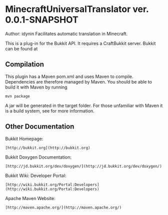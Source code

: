 MinecraftUniversalTranslator ver. 0.0.1-SNAPSHOT
======

Author: idynin
Facilitates automatic translation in Minecraft.

This is a plug-in for the Bukkit API. It requires a CraftBukkit server.
Bukkit can be found at  

Compilation
-----------

This plugin has a Maven pom.xml and uses Maven to compile. Dependencies are 
therefore managed by Maven. You should be able to build it with Maven by running

    mvn package

A jar will be generated in the target folder. For those unfamiliar with Maven
it is a build system, see for more information.

Other Documentation
-------------------

Bukkit Homepage:

	[http://bukkit.org](http://bukkit.org)

Bukkit Doxygen Documentation:

	[http://jd.bukkit.org/dev/doxygen/](http://jd.bukkit.org/dev/doxygen/)
	
Bukkit Wiki: Developer Portal:

	[http://wiki.bukkit.org/Portal:Developers](http://wiki.bukkit.org/Portal:Developers)
	
Apache Maven Website:

	[http://maven.apache.org/](http://maven.apache.org/)